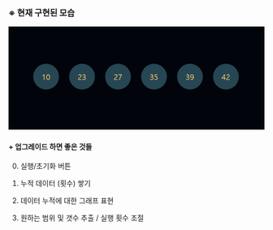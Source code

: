 ### ※ 현재 구현된 모습

![alt text](image.png)

#### + 업그레이드 하면 좋은 것들

0. 실행/초기화 버튼

1. 누적 데이터 (횟수) 쌓기

2. 데이터 누적에 대한 그래프 표현

3. 원하는 범위 및 갯수 추출 / 실행 횟수 조절
